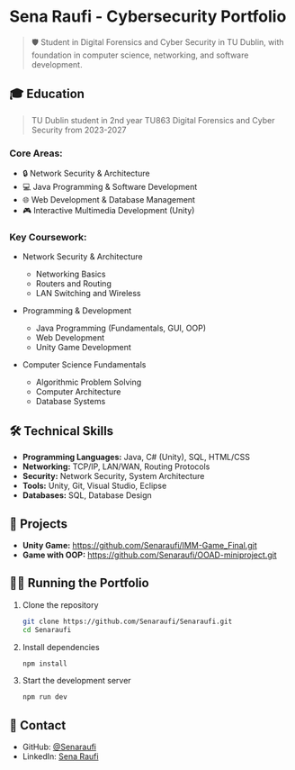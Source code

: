 # Sena Raufi - Cybersecurity Portfolio

> 🛡️ Student in Digital Forensics and Cyber Security in TU Dublin, with foundation in computer science, networking, and software development.

## 🎓 Education 
> TU Dublin student in 2nd year TU863 Digital Forensics and Cyber Security from 2023-2027

### Core Areas:
- 🔒 Network Security & Architecture
- 💻 Java Programming & Software Development
- 🌐 Web Development & Database Management
- 🎮 Interactive Multimedia Development (Unity)

### Key Coursework:
- Network Security & Architecture
  - Networking Basics
  - Routers and Routing
  - LAN Switching and Wireless
  
- Programming & Development
  - Java Programming (Fundamentals, GUI, OOP)
  - Web Development
  - Unity Game Development
  
- Computer Science Fundamentals
  - Algorithmic Problem Solving
  - Computer Architecture
  - Database Systems

## 🛠️ Technical Skills

- **Programming Languages:** Java, C# (Unity), SQL, HTML/CSS
- **Networking:** TCP/IP, LAN/WAN, Routing Protocols
- **Security:** Network Security, System Architecture
- **Tools:** Unity, Git, Visual Studio, Eclipse
- **Databases:** SQL, Database Design

## 🚀 Projects

- **Unity Game:** https://github.com/Senaraufi/IMM-Game_Final.git
- **Game with OOP:** https://github.com/Senaraufi/OOAD-miniproject.git

## 🏃‍♂️ Running the Portfolio

1. Clone the repository
   ```bash
   git clone https://github.com/Senaraufi/Senaraufi.git
   cd Senaraufi
   ```

2. Install dependencies
   ```bash
   npm install
   ```

3. Start the development server
   ```bash
   npm run dev
   ```
   
## 📧 Contact

- GitHub: [@Senaraufi](https://github.com/Senaraufi)
- LinkedIn: [Sena Raufi](https://www.linkedin.com/in/sena-raufi-610187293/)

